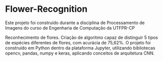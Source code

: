 # Flower-Recognition

Este projeto foi construído durante a disciplina de Processamento de Imagens do curso de Engenharia de Computação da UTFPR-CP

Reconhecimento de flores. Criação de algoritmo capaz de distinguir 5 tipos de espécies diferentes de flores, com acurácia de 75,62%. O projeto foi construído em Python dentro da plataforma Jupyter, utilizando bibliotecas opencv, pandas, numpy e keras, aplicando conceitos de arquitetura CNN.
